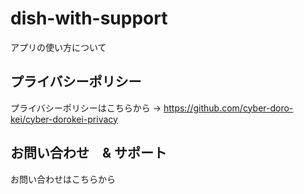 # dish-with-support

アプリの使い方について


## プライバシーポリシー
プライバシーポリシーはこちらから
→ https://github.com/cyber-doro-kei/cyber-dorokei-privacy

## お問い合わせ　& サポート
お問い合わせはこちらから

